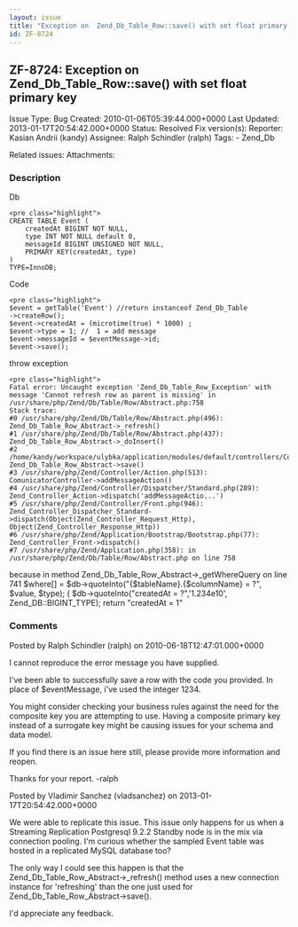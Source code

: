 ```yaml
---
layout: issue
title: "Exception on  Zend_Db_Table_Row::save() with set float primary key"
id: ZF-8724
---
```


ZF-8724: Exception on Zend\_Db\_Table\_Row::save() with set float primary key
-----------------------------------------------------------------------------

 Issue Type: Bug Created: 2010-01-06T05:39:44.000+0000 Last Updated: 2013-01-17T20:54:42.000+0000 Status: Resolved Fix version(s): 
 Reporter:  Kasian Andrii (kandy)  Assignee:  Ralph Schindler (ralph)  Tags: - Zend\_Db
 
 Related issues: 
 Attachments: 
### Description

Db

 
    <pre class="highlight">
    CREATE TABLE Event (
        createdAt BIGINT NOT NULL,
        type INT NOT NULL default 0,
        messageId BIGINT UNSIGNED NOT NULL,
        PRIMARY KEY(createdAt, type)
    )
    TYPE=InnoDB;


Code

 
    <pre class="highlight">
    $event = getTable('Event') //return instanceof Zend_Db_Table
    ->createRow();
    $event->createdAt = (microtime(true) * 1000) ;
    $event->type = 1; //  1 = add message
    $event->messageId = $eventMessage->id;
    $event->save();


throw exception

 
    <pre class="highlight">
    Fatal error: Uncaught exception 'Zend_Db_Table_Row_Exception' with message 'Cannot refresh row as parent is missing' in /usr/share/php/Zend/Db/Table/Row/Abstract.php:758
    Stack trace:
    #0 /usr/share/php/Zend/Db/Table/Row/Abstract.php(496): Zend_Db_Table_Row_Abstract->_refresh()
    #1 /usr/share/php/Zend/Db/Table/Row/Abstract.php(437): Zend_Db_Table_Row_Abstract->_doInsert()
    #2 /home/kandy/workspace/ulybka/application/modules/default/controllers/ComunicatorController.php(29): Zend_Db_Table_Row_Abstract->save()
    #3 /usr/share/php/Zend/Controller/Action.php(513): ComunicatorController->addMessageAction()
    #4 /usr/share/php/Zend/Controller/Dispatcher/Standard.php(289): Zend_Controller_Action->dispatch('addMessageActio...')
    #5 /usr/share/php/Zend/Controller/Front.php(946): Zend_Controller_Dispatcher_Standard->dispatch(Object(Zend_Controller_Request_Http), Object(Zend_Controller_Response_Http))
    #6 /usr/share/php/Zend/Application/Bootstrap/Bootstrap.php(77): Zend_Controller_Front->dispatch()
    #7 /usr/share/php/Zend/Application.php(358): in /usr/share/php/Zend/Db/Table/Row/Abstract.php on line 758


because in method Zend\_Db\_Table\_Row\_Abstract->\_getWhereQuery on line 741 $where[] = $db->quoteInto("{$tableName}.{$columnName} = ?", $value, $type); ( $db->quoteInto("createdAt = ?",'1.234e10', Zend\_DB::BIGINT\_TYPE); return "createdAt = 1"

 

 

### Comments

Posted by Ralph Schindler (ralph) on 2010-06-18T12:47:01.000+0000

I cannot reproduce the error message you have supplied.

I've been able to successfully save a row with the code you provided. In place of $eventMessage, i've used the integer 1234.

You might consider checking your business rules against the need for the composite key you are attempting to use. Having a composite primary key instead of a surrogate key might be causing issues for your schema and data model.

If you find there is an issue here still, please provide more information and reopen.

Thanks for your report. -ralph

 

 

Posted by Vladimir Sanchez (vladsanchez) on 2013-01-17T20:54:42.000+0000

We were able to replicate this issue. This issue only happens for us when a Streaming Replication Postgresql 9.2.2 Standby node is in the mix via connection pooling. I'm curious whether the sampled Event table was hosted in a replicated MySQL database too?

The only way I could see this happen is that the Zend\_Db\_Table\_Row\_Abstract->\_refresh() method uses a new connection instance for 'refreshing' than the one just used for Zend\_Db\_Table\_Row\_Abstract->save().

I'd appreciate any feedback.

 

 